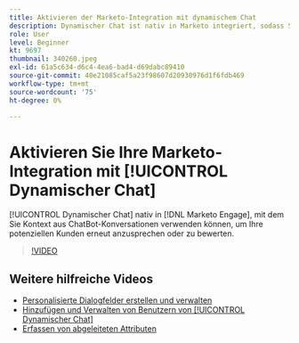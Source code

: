 ```yaml
---
title: Aktivieren der Marketo-Integration mit dynamischem Chat
description: Dynamischer Chat ist nativ in Marketo integriert, sodass Sie Kontext aus Chat-Unterhaltungen nutzen können, um Ihre potenziellen Kunden erneut anzusprechen oder zu bewerten.
role: User
level: Beginner
kt: 9697
thumbnail: 340260.jpeg
exl-id: 61a5c634-d6c4-4ea6-bad4-d69dabc89410
source-git-commit: 40e21085caf5a23f98607d20930976d1f6fdb469
workflow-type: tm+mt
source-wordcount: '75'
ht-degree: 0%

---
```


# Aktivieren Sie Ihre Marketo-Integration mit [!UICONTROL Dynamischer Chat]

[!UICONTROL Dynamischer Chat]  nativ in [!DNL Marketo Engage], mit dem Sie Kontext aus ChatBot-Konversationen verwenden können, um Ihre potenziellen Kunden erneut anzusprechen oder zu bewerten.

>[!VIDEO](https://video.tv.adobe.com/v/340260/?quality=12&learn=on)

## Weitere hilfreiche Videos

* [Personalisierte Dialogfelder erstellen und verwalten](dialogue-management.md)
* [Hinzufügen und Verwalten von Benutzern von [!UICONTROL Dynamischer Chat] ](user-management.md)
* [Erfassen von abgeleiteten Attributen](capture-inferred-attributes.md)

